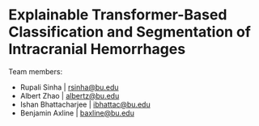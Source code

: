 # Explainable Transformer-Based Classification and Segmentation of Intracranial Hemorrhages
Team members: 

- Rupali Sinha | rsinha@bu.edu
- Albert Zhao | albertz@bu.edu
- Ishan Bhattacharjee | ibhattac@bu.edu
- Benjamin Axline | baxline@bu.edu




